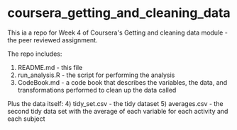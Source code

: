 # coursera_getting_and_cleaning_data

This ia a repo for Week 4 of Coursera's Getting and cleaning data module - the peer reviewed assignment.

The repo includes:
1) README.md - this file
2) run_analysis.R - the script for performing the analysis
3) CodeBook.md - a code book that describes the variables, the data, and transformations performed to clean up the data called

Plus the data itself:
4) tidy_set.csv - the tidy dataset
5) averages.csv - the second tidy data set with the average of each variable for each activity and each subject
